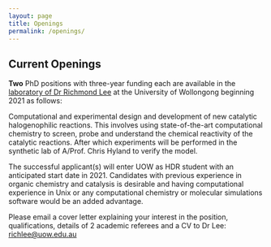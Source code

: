 ```yaml
---
layout: page
title: Openings
permalink: /openings/
---
```


Current Openings 
---

**Two** PhD positions with three-year funding each are available in the [laboratory of Dr Richmond Lee](https://scholars.uow.edu.au/display/richmond_lee) at the University of Wollongong beginning 2021 as follows:

Computational and experimental design and development of new catalytic halogenophilic reactions. This involves using state-of-the-art computational chemistry to screen, probe and understand the chemical reactivity of the catalytic reactions. After which experiments will be performed in the synthetic lab of A/Prof. Chris Hyland to verify the model. 

The successful applicant(s) will enter UOW as HDR student with an anticipated start date in 2021. Candidates with previous experience in organic chemistry and catalysis is desirable and having computational experience in Unix or any computational chemistry or molecular simulations software would be an added advantage. 

Please email a cover letter explaining your interest in the position, qualifications, details of 2 academic referees and a CV to Dr Lee: richlee@uow.edu.au 

